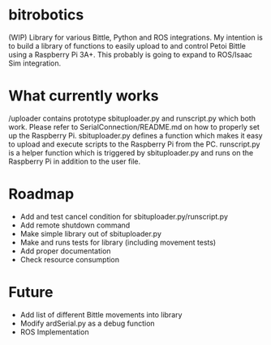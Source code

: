 # bitrobotics
(WIP) Library for various Bittle, Python and ROS integrations. My intention is to build a library of functions to easily upload to and control Petoi Bittle using a Raspberry Pi 3A+. This probably is going to expand to ROS/Isaac Sim integration. 

# What currently works
/uploader contains prototype sbituploader.py and runscript.py which both work. Please refer to SerialConnection/README.md on how to properly set up the Raspberry Pi.
sbituploader.py defines a function which makes it easy to upload and execute scripts to the Raspberry Pi from the PC. 
runscript.py is a helper function which is triggered by sbituploader.py and runs on the Raspberry Pi in addition to the user file. 

# Roadmap
- Add and test cancel condition for sbituploader.py/runscript.py
- Add remote shutdown command
- Make simple library out of sbituploader.py
- Make and runs tests for library (including movement tests)
- Add proper documentation
- Check resource consumption

# Future
- Add list of different Bittle movements into library
- Modify ardSerial.py as a debug function
- ROS Implementation